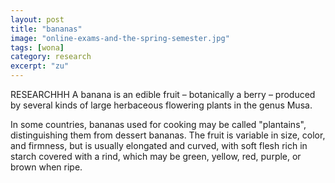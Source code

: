 ```yaml
---
layout: post
title: "bananas"
image: "online-exams-and-the-spring-semester.jpg"
tags: [wona]
category: research
excerpt: "zu"
---
```

RESEARCHHH
A banana is an edible fruit – botanically a berry – produced by several kinds
of large herbaceous flowering plants in the genus Musa.

In some countries, bananas used for cooking may be called "plantains",
distinguishing them from dessert bananas. The fruit is variable in size, color,
and firmness, but is usually elongated and curved, with soft flesh rich in
starch covered with a rind, which may be green, yellow, red, purple, or brown
when ripe.

